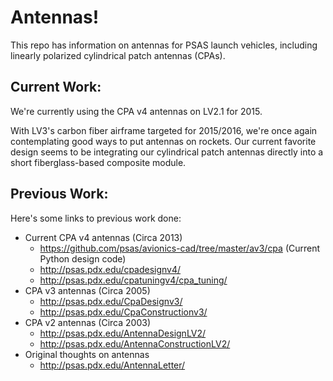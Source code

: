 # Antennas!

This repo has information on antennas for PSAS launch vehicles, including linearly polarized cylindrical patch antennas (CPAs).

## Current Work:

We're currently using the CPA v4 antennas on LV2.1 for 2015.

With LV3's carbon fiber airframe targeted for 2015/2016, we're once again contemplating good ways to put antennas on rockets. Our current favorite design seems to be integrating our cylindrical patch antennas directly into a short fiberglass-based composite module. 

## Previous Work:

Here's some links to previous work done:

- Current CPA v4 antennas (Circa 2013)
   - https://github.com/psas/avionics-cad/tree/master/av3/cpa (Current Python design code)
   - http://psas.pdx.edu/cpadesignv4/
   - http://psas.pdx.edu/cpatuningv4/cpa_tuning/
- CPA v3 antennas (Circa 2005)
   - http://psas.pdx.edu/CpaDesignv3/
   - http://psas.pdx.edu/CpaConstructionv3/
- CPA v2 antennas (Circa 2003)
   - http://psas.pdx.edu/AntennaDesignLV2/
   - http://psas.pdx.edu/AntennaConstructionLV2/
- Original thoughts on antennas
   - http://psas.pdx.edu/AntennaLetter/
